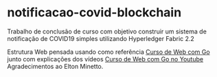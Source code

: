 # notificacao-covid-blockchain
Trabalho de conclusão de curso com objetivo construir um sistema de notificação de COVID19 simples utilizando Hyperledger Fabric 2.2

Estrutura Web pensada usando como referência [Curso de Web com Go](https://github.com/eminetto/pos-web-go) junto com explicações dos vídeos [Curso de Web com Go no Youtube](https://www.youtube.com/playlist?list=PL0qudqr7_CuStQUsf2vtHXMxOp5gl_ENc) 
Agradecimentos ao Elton Minetto. 